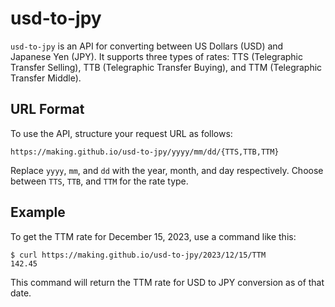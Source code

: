 # usd-to-jpy

`usd-to-jpy` is an API for converting between US Dollars (USD) and Japanese Yen (JPY). It supports three types of rates: TTS (Telegraphic Transfer Selling), TTB (Telegraphic Transfer Buying), and TTM (Telegraphic Transfer Middle).

## URL Format

To use the API, structure your request URL as follows:

```
https://making.github.io/usd-to-jpy/yyyy/mm/dd/{TTS,TTB,TTM}
```

Replace `yyyy`, `mm`, and `dd` with the year, month, and day respectively. Choose between `TTS`, `TTB`, and `TTM` for the rate type.

## Example

To get the TTM rate for December 15, 2023, use a command like this:

```
$ curl https://making.github.io/usd-to-jpy/2023/12/15/TTM
142.45
```

This command will return the TTM rate for USD to JPY conversion as of that date.
